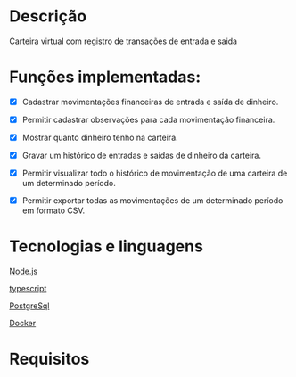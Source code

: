 # Descrição
Carteira virtual com registro de transações de entrada e saida 

# Funções implementadas:

-[x] Cadastrar movimentações financeiras de entrada e saída de dinheiro.

-[x] Permitir cadastrar observações para cada movimentação financeira.

-[x] Mostrar quanto dinheiro tenho na carteira. 

-[x] Gravar um histórico de entradas e saídas de dinheiro da carteira. 

-[x] Permitir visualizar todo o histórico de movimentação de uma carteira de um determinado período.

-[x] Permitir exportar todas as movimentações de um determinado período em formato CSV.

# Tecnologias e linguagens 
[Node.js](https://nodejs.org/en/)

[typescript](https://www.typescriptlang.org/)

[PostgreSql](https://www.postgresql.org/)

[Docker](https://www.docker.com/)

# Requisitos 
